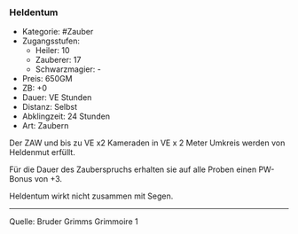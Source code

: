 ### Heldentum

- Kategorie: #Zauber
- Zugangsstufen:
  - Heiler: 10
  - Zauberer: 17
  - Schwarzmagier: -
- Preis: 650GM
- ZB: +0
- Dauer: VE Stunden
- Distanz: Selbst
- Abklingzeit: 24 Stunden
- Art: Zaubern

Der ZAW und bis zu VE x2 Kameraden in VE x 2 Meter Umkreis werden von Heldenmut erfüllt.

Für die Dauer des Zauberspruchs erhalten sie auf alle Proben einen PW-Bonus von +3.

Heldentum wirkt nicht zusammen mit Segen.

---

Quelle: Bruder Grimms Grimmoire 1
